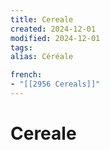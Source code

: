 ```yaml
---
title: Cereale
created: 2024-12-01
modified: 2024-12-01
tags: 
alias: Céréale

french:
- "[[2956 Cereals]]"
---
```

# Cereale
